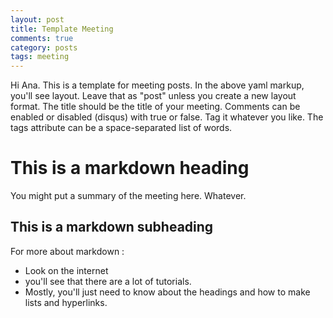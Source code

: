 ```yaml
---
layout: post
title: Template Meeting
comments: true
category: posts
tags: meeting
---
```


Hi Ana. This is a template for meeting posts. 
In the above yaml markup, you'll see layout. Leave that as "post" unless you 
create a new layout format. The title should be the title of your meeting. 
Comments can be enabled or disabled (disqus) with true or false. Tag it whatever 
you like. The tags attribute can be a space-separated list of words.


# This is a markdown heading

You might put a summary of the meeting here. Whatever. 

## This is a markdown subheading

For more about markdown :

-    Look on the internet
-    you'll see that there are a lot of tutorials.
-    Mostly, you'll just need to know about the headings and how to make 
     lists and hyperlinks.
